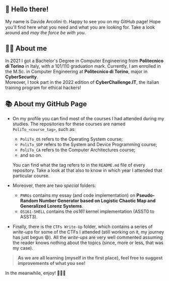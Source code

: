 ## 👋 Hello there!

My name is Davide Arcolini 🤓. Happy to see you on my GitHub page! Hope you'll find here what you need and what you are looking for. Take a look around and *may the force be with you*.

## 🧑‍💻 About me
In 2021 I got a Bachelor's Degree in Computer Engineering from **Politecnico di Torino** in Italy, with a 101/110 graduation mark. Currently, I am enrolled in the M.Sc. in Computer Engineering  at **Politecnico di Torino**, major in **CyberSecurity**.\
Moreover, I took part in the 2022 edition of **CyberChallenge.IT**, the italian training program for ethical hackers!

## 📚 About my GitHub Page
- On my profile you can find most of the courses I had attended during my studies. The repositories for these courses are named `PoliTo_<course_tag>`, such as: 
  - `PoliTo_OS` refers to the Operating System course;
  - `PoliTo_SDP` refers to the System and Device Programming course;
  - `PoliTo_CA` refers to the Computer Architectures course;
  - and so on.

  You can find what the tag refers to in the `README.md` file of every repository. Take a look at that also to know in which year I attended that particular course.

- Moreover, there are two *special* folders: 
  - `PNRGs` contains my essay (and code implementation) on **Pseudo-Random Number Generator based on Logistic Chaotic Map and Generalized Lorenz Systems**. 
  - `OS161-SHELL` contains the *os161* kernel implementation (ASST0 to ASST3). 
  
- Finally, there is the `CTFs Write-Up` folder, which contains a series of *write-ups* for some of the CTFs I attended (still working on it, my journey has just begun 😄). All the *write-ups* are very well commented assuming the reader knows nothing about the topics (since, more or less, that was my case).

> **As we are all learning (myself in the first place), feel free to suggest improvements of what you see!**

In the meanwhile, enjoy! 🧙🏼‍♂️
